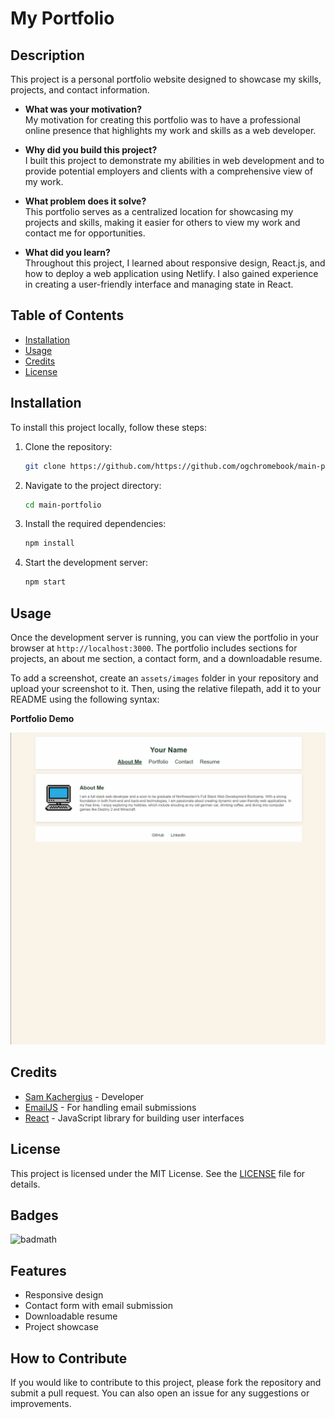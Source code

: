 # My Portfolio

## Description

This project is a personal portfolio website designed to showcase my skills, projects, and contact information. 

- **What was your motivation?**  
  My motivation for creating this portfolio was to have a professional online presence that highlights my work and skills as a web developer.

- **Why did you build this project?**  
  I built this project to demonstrate my abilities in web development and to provide potential employers and clients with a comprehensive view of my work.

- **What problem does it solve?**  
  This portfolio serves as a centralized location for showcasing my projects and skills, making it easier for others to view my work and contact me for opportunities.

- **What did you learn?**  
  Throughout this project, I learned about responsive design, React.js, and how to deploy a web application using Netlify. I also gained experience in creating a user-friendly interface and managing state in React.

## Table of Contents

- [Installation](#installation)
- [Usage](#usage)
- [Credits](#credits)
- [License](#license)

## Installation

To install this project locally, follow these steps:

1. Clone the repository:
   ```bash
   git clone https://github.com/https://github.com/ogchromebook/main-portfolio
   ```
2. Navigate to the project directory:
   ```bash
   cd main-portfolio
   ```
3. Install the required dependencies:
   ```bash
   npm install
   ```
4. Start the development server:
   ```bash
   npm start
   ```

## Usage

Once the development server is running, you can view the portfolio in your browser at `http://localhost:3000`. The portfolio includes sections for projects, an about me section, a contact form, and a downloadable resume.

To add a screenshot, create an `assets/images` folder in your repository and upload your screenshot to it. Then, using the relative filepath, add it to your README using the following syntax:

**Portfolio Demo**

![Portfolio Demo](./assets/portfolio.gif)


## Credits

- [Sam Kachergius](https://github.com/ogchromebook) - Developer
- [EmailJS](https://www.emailjs.com/) - For handling email submissions
- [React](https://reactjs.org/) - JavaScript library for building user interfaces

## License

This project is licensed under the MIT License. See the [LICENSE](LICENSE) file for details.

## Badges

![badmath](https://img.shields.io/github/languages/top/lernantino/badmath)

## Features

- Responsive design
- Contact form with email submission
- Downloadable resume
- Project showcase

## How to Contribute

If you would like to contribute to this project, please fork the repository and submit a pull request. You can also open an issue for any suggestions or improvements.
